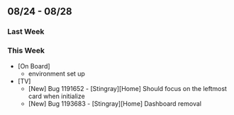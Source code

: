 ## 08/24 - 08/28 ##

### Last Week ###

### This Week ###

* [On Board]
    - environment set up
* [TV]
    - [New] Bug 1191652 - [Stingray][Home] Should focus on the leftmost card when initialize
    - [New] Bug 1193683 - [Stingray][Home] Dashboard removal 
